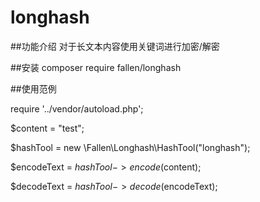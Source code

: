 # longhash

##功能介绍
对于长文本内容使用关键词进行加密/解密

##安装
composer require fallen/longhash

##使用范例

require '../vendor/autoload.php';

$content = "test";

$hashTool = new \Fallen\Longhash\HashTool("longhash");

$encodeText = $hashTool->encode($content);

$decodeText = $hashTool->decode($encodeText);